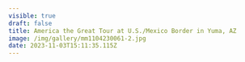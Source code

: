 ```yaml
---
visible: true
draft: false
title: America the Great Tour at U.S./Mexico Border in Yuma, AZ
image: /img/gallery/mm1104230061-2.jpg
date: 2023-11-03T15:11:35.115Z
---
```

